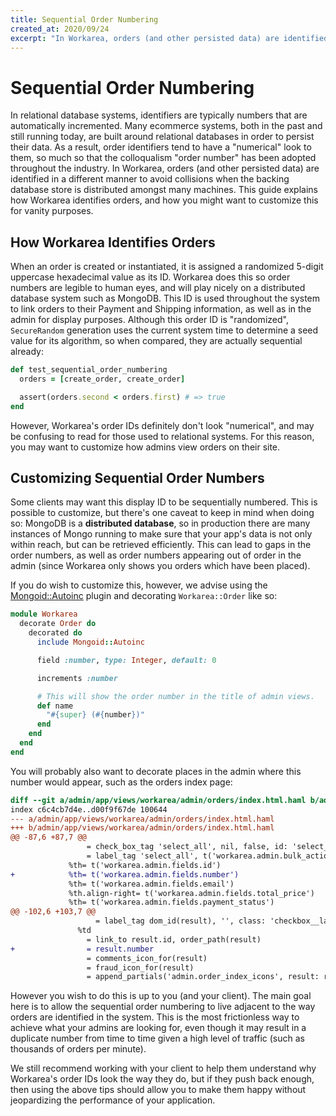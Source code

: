 ```yaml
---
title: Sequential Order Numbering
created_at: 2020/09/24
excerpt: "In Workarea, orders (and other persisted data) are identified in a different manner from relational databases in order to avoid collisions. This guide explains how Workarea identifies orders, and how you might want to customize this for vanity purposes."
---
```


# Sequential Order Numbering

In relational database systems, identifiers are typically numbers that are automatically incremented. Many ecommerce systems, both in the past and still running today, are built around relational databases in order to persist their data. As a result, order identifiers tend to have a "numerical" look to them, so much so that the colloqualism "order number" has been adopted throughout the industry. In Workarea, orders (and other persisted data) are identified in a different manner to avoid collisions when the backing database store is distributed amongst many machines. This guide explains how Workarea identifies orders, and how you might want to customize this for vanity purposes.

## How Workarea Identifies Orders

When an order is created or instantiated, it is assigned a randomized 5-digit uppercase hexadecimal value as its ID. Workarea does this so order numbers are legible to human eyes, and will play nicely on a distributed database system such as MongoDB. This ID is used throughout the system to link orders to their Payment and Shipping information, as well as in the admin for display purposes. Although this order ID is "randomized", `SecureRandom` generation uses the current system time to determine a seed value for its algorithm, so when compared, they are actually sequential already:

```ruby
def test_sequential_order_numbering
  orders = [create_order, create_order]

  assert(orders.second < orders.first) # => true
end
```

However, Workarea's order IDs definitely don't look "numerical", and may be confusing to read for those used to relational systems. For this reason, you may want to customize how admins view orders on their site.

## Customizing Sequential Order Numbers

Some clients may want this display ID to be sequentially numbered. This is possible to customize, but there's one caveat to keep in mind when doing so: MongoDB is a **distributed database**, so in production there are many instances of Mongo running to make sure that your app's data is not only within reach, but can be retrieved efficiently. This can lead to gaps in the order numbers, as well as order numbers appearing out of order in the admin (since Workarea only shows you orders which have been placed).

If you do wish to customize this, however, we advise using the [Mongoid::Autoinc](https://github.com/suweller/mongoid-autoinc) plugin and decorating `Workarea::Order` like so:

```ruby
module Workarea
  decorate Order do
    decorated do
      include Mongoid::Autoinc

      field :number, type: Integer, default: 0

      increments :number

      # This will show the order number in the title of admin views.
      def name
        "#{super} (#{number})"
      end
    end
  end
end
```

You will probably also want to decorate places in the admin where this number would appear, such as the orders index page:

```diff
diff --git a/admin/app/views/workarea/admin/orders/index.html.haml b/admin/app/views/workarea/admin/orders/index.html.haml
index c6c4cb7d4e..d00f9f67de 100644
--- a/admin/app/views/workarea/admin/orders/index.html.haml
+++ b/admin/app/views/workarea/admin/orders/index.html.haml
@@ -87,6 +87,7 @@
                 = check_box_tag 'select_all', nil, false, id: 'select_all', class: 'checkbox__input', data: { bulk_action_select_all: '' }
                 = label_tag 'select_all', t('workarea.admin.bulk_actions.select_all'), class: 'checkbox__label'
             %th= t('workarea.admin.fields.id')
+            %th= t('workarea.admin.fields.number')
             %th= t('workarea.admin.fields.email')
             %th.align-right= t('workarea.admin.fields.total_price')
             %th= t('workarea.admin.fields.payment_status')
@@ -102,6 +103,7 @@
                   = label_tag dom_id(result), '', class: 'checkbox__label', title: t('workarea.admin.bulk_actions.add_summary_button')
               %td
                 = link_to result.id, order_path(result)
+                = result.number
                 = comments_icon_for(result)
                 = fraud_icon_for(result)
                 = append_partials('admin.order_index_icons', result: result)
```

However you wish to do this is up to you (and your client). The main goal here is to allow the sequential order numbering to live adjacent to the way orders are identified in the system. This is the most frictionless way to achieve what your admins are looking for, even though it may result in a duplicate number from time to time given a high level of traffic (such as thousands of orders per minute).

We still recommend working with your client to help them understand why Workarea's order IDs look the way they do, but if they push back enough, then using the above tips should allow you to make them happy without jeopardizing the performance of your application.
